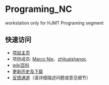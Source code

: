 # Programing_NC
workstation only for HJMT Programing segment

## 快速访问
* [项目主页](https://nie11kun.github.io/Programing_NC/)
* 项目成员: [Marco Nie](https://github.com/nie11kun)、[zhituaishangc](https://github.com/zhituaishangc)
* [wiki百科](https://github.com/nie11kun/Programing_NC/wiki)
* [更新历史及下载](https://github.com/nie11kun/Programing_NC/releases)
* [反馈通道](https://github.com/nie11kun/Programing_NC/issues)（请详细描述问题或意见细节）
